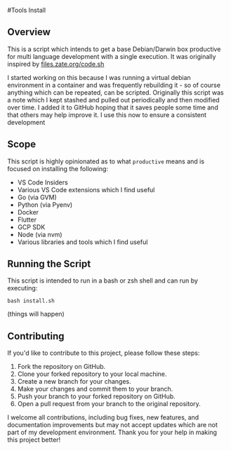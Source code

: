 #Tools Install

## Overview

This is a script which intends to get a base Debian/Darwin box productive for multi language development with a single execution. It was originally inspired by [files.zate.org/code.sh](files.zate.org/code.sh)

I started working on this because I was running a virtual debian environment in a container and was frequently rebuilding it - so of course anything which can be repeated, can be scripted. Originally this script was a note which I kept stashed and pulled out periodically and then modified over time. I added it to GitHub hoping that it saves people some time and that others may help improve it. I use this now to ensure a consistent development 

## Scope
This script is highly opinionated as to what `productive` means and is focused on installing the following:

- VS Code Insiders
- Various VS Code extensions which I find useful
- Go (via GVM)
- Python (via Pyenv)
- Docker
- Flutter
- GCP SDK
- Node (via nvm)
- Various libraries and tools which I find useful

## Running the Script

This script is intended to run in a bash or zsh shell and can run by executing:

`bash install.sh`

(things will happen)

## Contributing

If you'd like to contribute to this project, please follow these steps:

1. Fork the repository on GitHub.
2. Clone your forked repository to your local machine.
3. Create a new branch for your changes.
4. Make your changes and commit them to your branch.
5. Push your branch to your forked repository on GitHub.
6. Open a pull request from your branch to the original repository.

I welcome all contributions, including bug fixes, new features, and documentation improvements but may not accept updates which are not part of my development environment. Thank you for your help in making this project better!